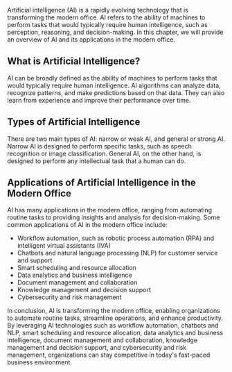 
Artificial intelligence (AI) is a rapidly evolving technology that is transforming the modern office. AI refers to the ability of machines to perform tasks that would typically require human intelligence, such as perception, reasoning, and decision-making. In this chapter, we will provide an overview of AI and its applications in the modern office.

What is Artificial Intelligence?
--------------------------------

AI can be broadly defined as the ability of machines to perform tasks that would typically require human intelligence. AI algorithms can analyze data, recognize patterns, and make predictions based on that data. They can also learn from experience and improve their performance over time.

Types of Artificial Intelligence
--------------------------------

There are two main types of AI: narrow or weak AI, and general or strong AI. Narrow AI is designed to perform specific tasks, such as speech recognition or image classification. General AI, on the other hand, is designed to perform any intellectual task that a human can do.

Applications of Artificial Intelligence in the Modern Office
------------------------------------------------------------

AI has many applications in the modern office, ranging from automating routine tasks to providing insights and analysis for decision-making. Some common applications of AI in the modern office include:

* Workflow automation, such as robotic process automation (RPA) and intelligent virtual assistants (IVA)
* Chatbots and natural language processing (NLP) for customer service and support
* Smart scheduling and resource allocation
* Data analytics and business intelligence
* Document management and collaboration
* Knowledge management and decision support
* Cybersecurity and risk management

In conclusion, AI is transforming the modern office, enabling organizations to automate routine tasks, streamline operations, and enhance productivity. By leveraging AI technologies such as workflow automation, chatbots and NLP, smart scheduling and resource allocation, data analytics and business intelligence, document management and collaboration, knowledge management and decision support, and cybersecurity and risk management, organizations can stay competitive in today's fast-paced business environment.

